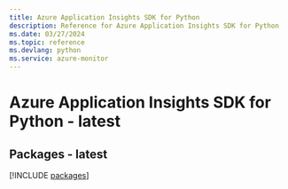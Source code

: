 ```yaml
---
title: Azure Application Insights SDK for Python
description: Reference for Azure Application Insights SDK for Python
ms.date: 03/27/2024
ms.topic: reference
ms.devlang: python
ms.service: azure-monitor
---
```

# Azure Application Insights SDK for Python - latest
## Packages - latest
[!INCLUDE [packages](application-insights-index.md)]